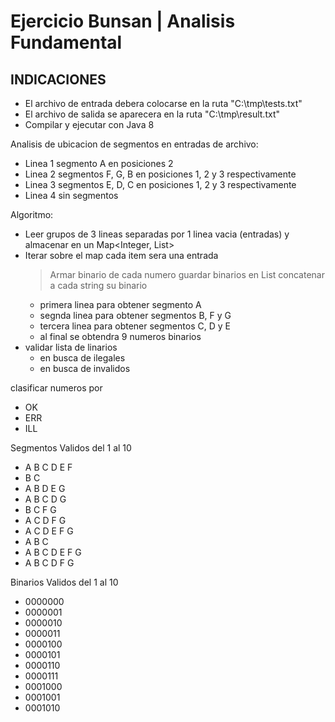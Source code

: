 # Ejercicio Bunsan | Analisis Fundamental

##	INDICACIONES
-	El archivo de entrada debera colocarse en la ruta "C:\tmp\tests.txt"
-	El archivo de salida se aparecera en la ruta "C:\tmp\result.txt"
-	Compilar y ejecutar con Java 8

Analisis de ubicacion de segmentos en entradas de archivo:

- Linea 1 segmento A en posiciones 2
- Linea 2 segmentos F, G, B en posiciones 1, 2 y 3 respectivamente
- Linea 3 segmentos E, D, C en posiciones 1, 2 y 3 respectivamente
- Linea 4 sin segmentos

Algoritmo:

- Leer grupos de 3 lineas separadas por 1 linea vacia (entradas) y almacenar en un Map<Integer, List<Char>>
- Iterar sobre el map cada item sera una entrada
  > Armar binario de cada numero guardar binarios en List<String> concatenar a cada string su binario
  - primera linea para obtener segmento A
  - segnda linea para obtener segmentos B, F y G
  - tercera linea para obtener segmentos C, D y E
  - al final se obtendra 9 numeros binarios
- validar lista de linarios
  - en busca de ilegales
  - en busca de invalidos

clasificar numeros por

- OK
- ERR
- ILL

Segmentos Validos del 1 al 10

- A B C D E F
- B C
- A B D E G
- A B C D G
- B C F G
- A C D F G
- A C D E F G
- A B C
- A B C D E F G
- A B C D F G

Binarios Validos del 1 al 10

- 0000000
- 0000001
- 0000010
- 0000011
- 0000100
- 0000101
- 0000110
- 0000111
- 0001000
- 0001001
- 0001010
